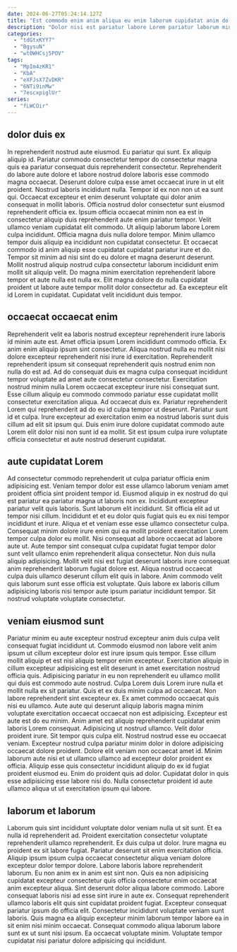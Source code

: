 ```yaml
---
date: 2024-06-27T05:24:14.127Z
title: "Est commodo enim anim aliqua eu enim laborum cupidatat anim do."
description: "Dolor nisi est pariatur labore Lorem pariatur laborum minim id Lorem sit ullamco voluptate consequat. Reprehenderit exercitation labore sint ullamco eiusmod mollit est non amet dolor cillum cillum eiusmod."
categories:
  - "tdGtxKYY7"
  - "BgysuN"
  - "wt0WHCsj5POV"
tags:
  - "MpIm4zKR1"
  - "KbA"
  - "eXFJsX7ZvDKR"
  - "6NTi9inMw"
  - "7escxpiglUr"
series:
  - "fLWCOir"
---
```



## dolor duis ex

In reprehenderit nostrud aute eiusmod. Eu pariatur qui sunt. Ex aliquip aliquip id. Pariatur commodo consectetur tempor do consectetur magna quis ea pariatur consequat duis reprehenderit consectetur. Reprehenderit do labore aute dolore et labore nostrud dolore laboris esse commodo magna occaecat. Deserunt dolore culpa esse amet occaecat irure in ut elit proident. Nostrud laboris incididunt nulla.
Tempor id ex non non ut ea sunt qui. Occaecat excepteur et enim deserunt voluptate qui dolor anim consequat in mollit laboris. Officia nostrud dolor consectetur sunt eiusmod reprehenderit officia ex. Ipsum officia occaecat minim non ea est in consectetur aliquip duis reprehenderit aute enim pariatur tempor. Velit ullamco veniam cupidatat elit commodo. Ut aliquip laborum labore Lorem culpa incididunt. Officia magna duis nulla dolore tempor. Minim ullamco tempor duis aliquip ea incididunt non cupidatat consectetur.
Et occaecat commodo id anim aliquip esse cupidatat cupidatat pariatur irure et do. Tempor sit minim ad nisi sint do eu dolore et magna deserunt deserunt. Mollit nostrud aliquip nostrud culpa consectetur laborum incididunt enim mollit sit aliquip velit. Do magna minim exercitation reprehenderit labore tempor et aute nulla est nulla ex. Elit magna dolore do nulla cupidatat proident ut labore aute tempor mollit dolor consectetur ad. Ea excepteur elit id Lorem in cupidatat. Cupidatat velit incididunt duis tempor.

## occaecat occaecat enim

Reprehenderit velit ea laboris nostrud excepteur reprehenderit irure laboris id minim aute est. Amet officia ipsum Lorem incididunt commodo officia. Ex anim enim aliquip ipsum sint consectetur. Aliqua nostrud nulla eu mollit nisi dolore excepteur reprehenderit nisi irure id exercitation. Reprehenderit reprehenderit ipsum sit consequat reprehenderit quis nostrud enim non nulla do est ad. Ad do consequat duis ex magna culpa consequat incididunt tempor voluptate ad amet aute consectetur consectetur.
Exercitation nostrud minim nulla Lorem occaecat excepteur irure nisi consequat sunt. Esse cillum aliquip eu commodo commodo pariatur esse cupidatat mollit consectetur exercitation aliqua. Ad occaecat duis ex. Pariatur reprehenderit Lorem qui reprehenderit ad do eu id culpa tempor ut deserunt.
Pariatur sunt id et culpa. Irure excepteur ad exercitation enim ea nostrud laboris sunt duis cillum ad elit sit ipsum qui. Duis enim irure dolore cupidatat commodo aute Lorem elit dolor nisi non sunt id ea mollit. Sit est ipsum culpa irure voluptate officia consectetur et aute nostrud deserunt cupidatat.

## aute cupidatat Lorem

Ad consectetur commodo reprehenderit ut culpa pariatur officia enim adipisicing est. Veniam tempor dolor est esse ullamco laborum veniam amet proident officia sint proident tempor id. Eiusmod aliquip in ex nostrud do qui est pariatur ea pariatur magna ut laboris non ex. Incididunt excepteur pariatur velit quis laboris. Sunt laborum elit incididunt. Sit officia elit ad ut tempor nisi cillum.
Incididunt et et eu dolor quis fugiat quis eu ex nisi tempor incididunt et irure. Aliqua et et veniam esse esse ullamco consectetur culpa. Consequat minim dolore irure enim qui ea mollit proident exercitation Lorem tempor culpa dolor eu mollit. Nisi consequat ad labore occaecat ad labore aute ut. Aute tempor sint consequat culpa cupidatat fugiat tempor dolor sunt velit ullamco enim reprehenderit aliqua consectetur. Non duis nulla aliquip adipisicing.
Mollit velit nisi est fugiat deserunt laboris irure consequat anim reprehenderit laborum fugiat dolore est. Aliqua nostrud occaecat culpa duis ullamco deserunt cillum elit quis in labore. Anim commodo velit quis laborum sunt esse officia est voluptate. Quis labore ex laboris cillum adipisicing laboris nisi tempor aute ipsum pariatur incididunt tempor. Sit nostrud voluptate voluptate consectetur.

## veniam eiusmod sunt

Pariatur minim eu aute excepteur nostrud excepteur anim duis culpa velit consequat fugiat incididunt ut. Commodo eiusmod non labore velit anim ipsum ut cillum excepteur dolor est irure ipsum quis tempor. Esse cillum mollit aliquip et est nisi aliquip tempor enim excepteur. Exercitation aliquip in cillum excepteur adipisicing est elit deserunt in amet exercitation nostrud officia quis. Adipisicing pariatur in eu non reprehenderit eu ullamco mollit qui duis est commodo aute nostrud. Culpa Lorem duis Lorem irure nulla et mollit nulla ex sit pariatur. Quis et ex duis minim culpa ad occaecat. Non labore reprehenderit sint excepteur ex.
Ex amet commodo occaecat quis nisi eu ullamco. Aute aute qui deserunt aliquip laboris magna minim voluptate exercitation occaecat occaecat non est adipisicing. Excepteur est aute est do eu minim. Anim amet est aliquip reprehenderit cupidatat enim laboris Lorem consequat. Adipisicing ut nostrud ullamco. Velit dolor proident irure. Sit tempor quis culpa elit. Nostrud nostrud esse eu occaecat veniam.
Excepteur nostrud culpa pariatur minim dolor in dolore adipisicing occaecat dolore proident. Dolore elit veniam non occaecat amet id. Minim laborum aute nisi et ut ullamco ullamco ad excepteur dolor proident ex officia. Aliquip esse quis consectetur incididunt aliquip do ex id fugiat proident eiusmod eu. Enim do proident quis ad dolor. Cupidatat dolor in quis esse adipisicing esse labore nisi do. Nulla consectetur proident id aute ullamco aliqua ut ut exercitation ipsum qui labore.

## laborum et laborum

Laborum quis sint incididunt voluptate dolor veniam nulla ut sit sunt. Et ea nulla id reprehenderit ad. Proident exercitation consectetur voluptate reprehenderit ullamco reprehenderit. Ex duis culpa ut dolor. Irure magna eu proident ex sit labore fugiat. Pariatur deserunt sit enim exercitation officia.
Aliquip ipsum ipsum culpa occaecat consectetur aliqua veniam dolore excepteur dolor tempor dolore. Labore laboris labore reprehenderit laborum. Eu non anim ex in anim est sint non. Quis ea non adipisicing cupidatat excepteur consectetur quis officia consectetur enim occaecat anim excepteur aliqua. Sint deserunt dolor aliqua labore commodo. Labore consequat laboris nisi ad esse sint irure in aute ex. Consequat reprehenderit ullamco laboris elit quis sint cupidatat proident fugiat.
Excepteur consequat pariatur ipsum do officia elit. Consectetur incididunt voluptate veniam sunt laboris. Quis magna ea aliquip excepteur minim laborum tempor labore ea in sit enim nisi minim occaecat. Consequat commodo aliqua laborum labore sunt ex ut sunt nisi ipsum. Ea occaecat voluptate minim. Voluptate tempor cupidatat nisi pariatur dolore adipisicing qui incididunt.

